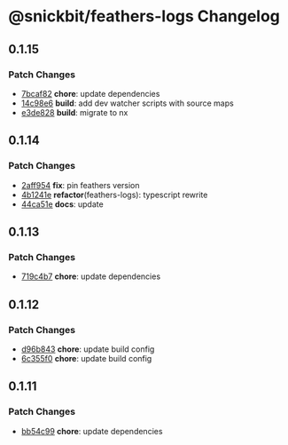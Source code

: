 # @snickbit/feathers-logs Changelog

## 0.1.15

### Patch Changes

- [7bcaf82](https://github.com/snickbit/feathers/commit/7bcaf82) **chore**:  update dependencies
- [14c98e6](https://github.com/snickbit/feathers/commit/14c98e6) **build**:  add dev watcher scripts with source maps
- [e3de828](https://github.com/snickbit/feathers/commit/e3de828) **build**:  migrate to nx

## 0.1.14

### Patch Changes

- [2aff954](https://github.com/snickbit/feathers/commit/2aff954) **fix**:  pin feathers version
- [4b1241e](https://github.com/snickbit/feathers/commit/4b1241e) **refactor**(feathers-logs):  typescript rewrite
- [44ca51e](https://github.com/snickbit/feathers/commit/44ca51e) **docs**:  update

## 0.1.13

### Patch Changes

- [719c4b7](https://github.com/snickbit/feathers/commit/719c4b7) **chore**:  update dependencies

## 0.1.12

### Patch Changes

- [d96b843](https://github.com/snickbit/feathers/commit/d96b843) **chore**:  update build config
- [6c355f0](https://github.com/snickbit/feathers/commit/6c355f0) **chore**:  update build config

## 0.1.11

### Patch Changes

- [bb54c99](https://github.com/snickbit/feathers/commit/bb54c99) **chore**:  update dependencies

